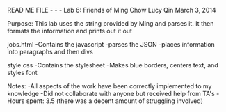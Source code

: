 READ ME FILE - - - Lab 6: Friends of Ming Chow
Lucy Qin
March 3, 2014

Purpose: This lab uses the string provided by Ming and parses it.
It then formats the information and prints out it out

jobs.html
-Contains the javascript
-parses the JSON
-places information into paragraphs and then divs

style.css
-Contains the stylesheet
-Makes blue borders, centers text, and styles font

Notes:
-All aspects of the work have been correctly implemented to my knowledge
-Did not collaborate with anyone but received help from TA's
-Hours spent: 3.5 (there was a decent amount of struggling involved)
